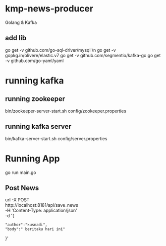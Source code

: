 # kmp-news-producer
Golang &amp; Kafka

## add lib
go get -v github.com/go-sql-driver/mysql \n
go get -v gopkg.in/olivere/elastic.v7
go get -v github.com/segmentio/kafka-go
go get -v github.com/go-yaml/yaml

# running kafka
## running zookeeper
bin/zookeeper-server-start.sh config/zookeeper.properties
## running kafka server
bin/kafka-server-start.sh config/server.properties

# Running App
go run main.go

## Post News
url -X POST \
  http://localhost:8181/api/save_news \
  -H 'Content-Type: application/json' \
  -d '{
	
	"author":"kusnadi",
	"body":" beritaku hari ini"
}'
